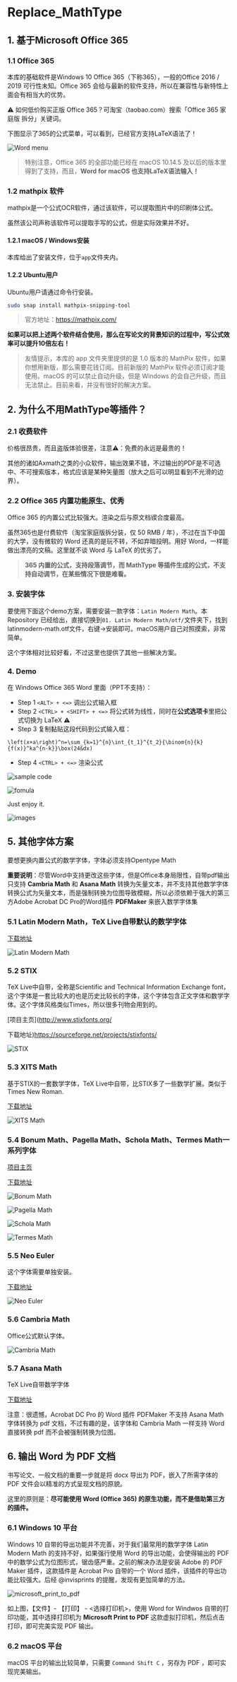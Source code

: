# Replace_MathType

## 1. 基于Microsoft Office 365

### 1.1 Office 365

本库的基础软件是Windows 10 Office 365（下称365），一般的Office 2016 / 2019 可行性未知。Office 365 会给与最新的软件支持，所以在兼容性与新特性上面会有相当大的优势。

⚠️ 如何低价购买正版 Office 365？可淘宝（taobao.com）搜索「Office 365 家庭版 拆分」关键词。

下图显示了365的公式菜单，可以看到，已经官方支持LaTeX语法了！

![Word menu](https://raw.githubusercontent.com/LittleNewton/Replace_MathType/master/figure/you_latex.gif)

> 特别注意，Office 365 的全部功能已经在 macOS 10.14.5 及以后的版本里得到了支持，而且，**Word for macOS 也支持LaTeX语法输入！**

### 1.2 mathpix 软件

mathpix是一个公式OCR软件，通过该软件，可以提取图片中的印刷体公式。

虽然该公司声称该软件可以提取手写的公式，但是实际效果并不好。

#### 1.2.1 macOS / Windows安装

本库给出了安装文件，位于```app```文件夹内。

#### 1.2.2 Ubuntu用户

Ubuntu用户请通过命令行安装。

``` bash
sudo snap install mathpix-snipping-tool
```

> 官方地址：https://mathpix.com/

**如果可以把上述两个软件结合使用，那么在写论文的背景知识的过程中，写公式效率可以提升10倍左右！**

> 友情提示，本库的 app 文件夹里提供的是 1.0 版本的 MathPix 软件，如果你想用新版，那么需要花钱订阅。目前新版的 MathPix 软件必须订阅才能使用。macOS 的可以禁止自动升级，但是 Windows 的会自己升级，而且无法禁止。目前来看，并没有很好的解决方案。

## 2. 为什么不用MathType等插件？

### 2.1 收费软件

价格很昂贵，而且盗版体验很差，注意⚠️：免费的永远是最贵的！

其他的诸如Axmath之类的小众软件，输出效果不错，不过输出的PDF是不可选中、不可搜索版本，格式应该是某种矢量图（放大之后可以明显看到不光滑的边界）。

### 2.2 Office 365 内置功能原生、优秀

Office 365 的内置公式比较强大。渲染之后与原文档锲合度最高。

虽然365也是付费软件（淘宝家庭版拆分装，仅 50 RMB / 年），不过在当下中国的大学，没有微软的 Word 还真的是玩不转，不如弃暗投明。用好 Word，一样能做出漂亮的文稿。这里就不谈 Word 与 LaTeX 的优劣了。

> **365 内置的公式，支持段落调节，而 MathType 等插件生成的公式，不支持自动调节，在某些情况下很是难看。**

### 3. 安装字体

要使用下面这个demo方案，需要安装一款字体：```Latin Modern Math```。本 Repository 已经给出，直接切换到```01. Latin Modern Math/otf/```文件夹下，找到latinmodern-math.otf文件，右键->安装即可。macOS用户自己对照摸索，非常简单。

这个字体相对比较好看，不过这里也提供了其他一些解决方案。

### 4. Demo

在 Windows Office 365 Word 里面（PPT不支持）：

- Step 1 ```<ALT> + <=>```   调出公式输入框
- Step 2 ```<CTRL> + <SHIFT> + <=>```  将公式转为线性，同时在**公式选项卡**里把公式切换为 LaTeX ⚠️
- Step 3 复制黏贴这段代码到公式输入框：
```
\left(x+a\right)^n=\sum_{k=1}^{n}\int_{t_1}^{t_2}{\binom{n}{k}{f(x)}^ka^{n-k}}\box(24&dx)
```
- Step 4 ```<CTRL> + <=>``` 渲染公式

![sample code](https://raw.githubusercontent.com/LittleNewton/LittleNewton_Figures_References/master/Replace_MathType/sample%20code.png)

![fomula](https://raw.githubusercontent.com/LittleNewton/LittleNewton_Figures_References/master/Replace_MathType/fomula.png)

Just enjoy it.

![images](https://raw.githubusercontent.com/LittleNewton/Replace_MathType/master/figure/2019-05-12%2000.23.05.gif)

## 5. 其他字体方案

要想更换内置公式的数学字体，字体必须支持Opentype Math

**重要说明**：尽管Word中支持更改这些字体，但是Office本身局限性，自带pdf输出只支持 **Cambria Math** 和 **Asana Math** 转换为矢量文本，并不支持其他数学字体转换公式为矢量文本，而是强制转换为位图导致模糊，所以必须依赖于强大的第三方Adobe Acrobat DC Pro的Word插件 **PDFMaker** 来嵌入数学字体集

### 5.1 Latin Modern Math，TeX Live自带默认的数学字体

[下载地址](http://www.gust.org.pl/projects/e-foundry/lm-math/download)

![Latin Modern Math](https://raw.githubusercontent.com/LittleNewton/LittleNewton_Figures_References/master/Replace_MathType/Latin%20Modern%20Math.png)

### 5.2 STIX

TeX Live中自带，全称是Scientific and Technical Information Exchange font，这个字体是一套比较大的也是历史比较长的字体，这个字体包含正文字体和数学字体。这个字体风格类似Times，所以很多刊物会用到的。

[项目主页](http://www.stixfonts.org/

下载地址)https://sourceforge.net/projects/stixfonts/

![STIX](https://raw.githubusercontent.com/LittleNewton/LittleNewton_Figures_References/master/Replace_MathType/STIX.png)

### 5.3 XITS Math

基于STIX的一套数学字体，TeX Live中自带，比STIX多了一些数学扩展。类似于Times New Roman.

[下载地址](https://github.com/khaledhosny/xits-math/downloads)

![XITS Math](https://raw.githubusercontent.com/LittleNewton/LittleNewton_Figures_References/master/Replace_MathType/XITS%20Math.png)

### 5.4 Bonum Math、Pagella Math、Schola Math、Termes Math一系列字体

[项目主页](http://www.gust.org.pl/projects/e-foundry/tg-math)

[下载地址]( http://www.ctan.org/tex-archive/fonts/tex-gyre-math)

![Bonum Math](https://raw.githubusercontent.com/LittleNewton/LittleNewton_Figures_References/master/Replace_MathType/Bonum%20Math.png)

![Pagella Math](https://raw.githubusercontent.com/LittleNewton/LittleNewton_Figures_References/master/Replace_MathType/Pagella%20Math.png)

![Schola Math](https://raw.githubusercontent.com/LittleNewton/LittleNewton_Figures_References/master/Replace_MathType/Schola%20Math.png)

![Termes Math](https://raw.githubusercontent.com/LittleNewton/LittleNewton_Figures_References/master/Replace_MathType/Termes%20Math.png)


### 5.5 Neo Euler

这个字体需要单独安装。

[下载地址](https://github.com/khaledhosny/euler-otf)

![Neo Euler](https://raw.githubusercontent.com/LittleNewton/LittleNewton_Figures_References/master/Replace_MathType/Neo%20Euler.png)

### 5.6 Cambria Math

Office公式默认字体。

![Cambria Math](https://raw.githubusercontent.com/LittleNewton/LittleNewton_Figures_References/master/Replace_MathType/Cambria%20Math.png)

### 5.7 Asana Math

TeX Live自带数学字体

[下载地址](http://ctan.org/pkg/asana-math)

注意：很遗憾，Acrobat DC Pro 的 Word 插件 PDFMaker 不支持 Asana Math 字体转换为 pdf 文档，不过有趣的是，该字体和 Cambria Math 一样支持 Word 直接转换 pdf 而不会被强制转换为位图。

## 6. 输出 Word 为 PDF 文档

书写论文、一般文档的重要一步就是将 docx 导出为  PDF，嵌入了所需字体的 PDF 文件会以精准的方式呈现文档的原貌。

这里的原则是：**尽可能使用 Word (Office 365) 的原生功能，而不是借助第三方的插件。**

### 6.1 Windows 10 平台

Windows 10 自带的导出功能并不完善，对于我们最常用的数学字体 Latin Modern Math 的支持不好，如果强行使用 Word 的导出功能，会使得输出的 PDF 中的数学公式为位图形式，锯齿感严重。之前的解决办法是安装 Adobe 的 PDF Maker 插件，这款插件是 Acrobat Pro 自带的一个 Word 插件，该插件的导出功能比较强大。后经 @invisprints 的提醒，发现有更加简单的方法。

![microsoft_print_to_pdf](https://raw.githubusercontent.com/LittleNewton/Replace_MathType/master/figure/print_to_pdf.png)

如上图，【文件】- 【打印】 - <选择打印机>，使用 Word for Windwos 自带的打印功能，其中选择打印机为 **Microsoft Print to PDF** 这款虚拟打印机，然后点击打印，即可完美实现 PDF 输出。

### 6.2 macOS 平台

macOS 平台的输出比较简单，只需要 `Command Shift C` ，另存为 PDF ，即可实现完美输出。
